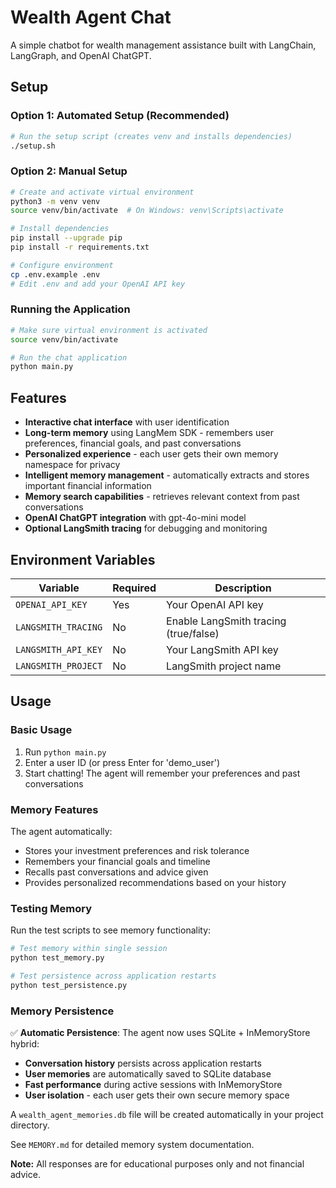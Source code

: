 # Wealth Agent Chat

A simple chatbot for wealth management assistance built with LangChain, LangGraph, and OpenAI ChatGPT.

## Setup

### Option 1: Automated Setup (Recommended)
```bash
# Run the setup script (creates venv and installs dependencies)
./setup.sh
```

### Option 2: Manual Setup
```bash
# Create and activate virtual environment
python3 -m venv venv
source venv/bin/activate  # On Windows: venv\Scripts\activate

# Install dependencies
pip install --upgrade pip
pip install -r requirements.txt

# Configure environment
cp .env.example .env
# Edit .env and add your OpenAI API key
```

### Running the Application
```bash
# Make sure virtual environment is activated
source venv/bin/activate

# Run the chat application
python main.py
```

## Features

- **Interactive chat interface** with user identification
- **Long-term memory** using LangMem SDK - remembers user preferences, financial goals, and past conversations
- **Personalized experience** - each user gets their own memory namespace for privacy
- **Intelligent memory management** - automatically extracts and stores important financial information
- **Memory search capabilities** - retrieves relevant context from past conversations
- **OpenAI ChatGPT integration** with gpt-4o-mini model
- **Optional LangSmith tracing** for debugging and monitoring

## Environment Variables

| Variable | Required | Description |
|----------|----------|-------------|
| `OPENAI_API_KEY` | Yes | Your OpenAI API key |
| `LANGSMITH_TRACING` | No | Enable LangSmith tracing (true/false) |
| `LANGSMITH_API_KEY` | No | Your LangSmith API key |
| `LANGSMITH_PROJECT` | No | LangSmith project name |

## Usage

### Basic Usage
1. Run `python main.py`
2. Enter a user ID (or press Enter for 'demo_user')
3. Start chatting! The agent will remember your preferences and past conversations

### Memory Features
The agent automatically:
- Stores your investment preferences and risk tolerance
- Remembers your financial goals and timeline
- Recalls past conversations and advice given
- Provides personalized recommendations based on your history

### Testing Memory
Run the test scripts to see memory functionality:
```bash
# Test memory within single session
python test_memory.py

# Test persistence across application restarts
python test_persistence.py
```

### Memory Persistence
✅ **Automatic Persistence**: The agent now uses SQLite + InMemoryStore hybrid:
- **Conversation history** persists across application restarts
- **User memories** are automatically saved to SQLite database
- **Fast performance** during active sessions with InMemoryStore
- **User isolation** - each user gets their own secure memory space

A `wealth_agent_memories.db` file will be created automatically in your project directory.

See `MEMORY.md` for detailed memory system documentation.

**Note:** All responses are for educational purposes only and not financial advice.
